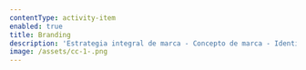 ```yaml
---
contentType: activity-item
enabled: true
title: Branding
description: 'Estrategia integral de marca - Concepto de marca - Identidad visual '
image: /assets/cc-1-.png
---
```


